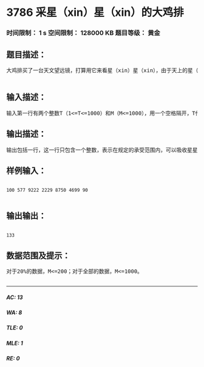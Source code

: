 # 3786 采星（xin）星（xin）的大鸡排   
### 时间限制： 1 s     空间限制： 128000 KB     题目等级： 黄金  
## 题目描述：  

<pre>
大鸡排买了一台天文望远镜，打算用它来看星（xin）星（xin），由于天上的星（xin）星（xin）太过于诱人，所以Hzy对星（xin）星（xin）的承受损伤值是有限的，每个星（xin）星（xin）也有自己的魅力指数。请问在大鸡排能够承受的范围内，最大可以吸收星（xin）星（xin）的魅力值是多少？  

</pre>
  
  
## 输入描述：  

<pre>
输入第一行有两个整数T（1<=T<=1000）和M（M<=1000），用一个空格隔开，T代表大鸡排可以承受的最大损伤值，M代表天上星星的数目。接下来的M行每行包括两个在1到100之间（包括1和100）的整数，分别表示每颗星星对大鸡排的损伤值和这颗星星的魅力指数。
</pre>
  
  
## 输出描述：  

<pre>
输出包括一行，这一行只包含一个整数，表示在规定的承受范围内，可以吸收星星的最大魅力值。
</pre>
  
  
## 样例输入：  

<pre><code>
100 577 9222 2229 8750 4699 90  

</code></pre>
  
  
## 输出输出：  

<pre><code>
133
</code></pre>
  
  
## 数据范围及提示：  

<pre>
对于20%的数据，M<=200；对于全部的数据，M<=1000。  

</pre>
  
  
***  

##### AC: 13  
##### WA: 8  
##### TLE: 0  
##### MLE: 1  
##### RE: 0  
